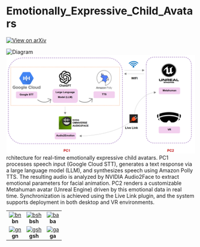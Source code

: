 # Emotionally_Expressive_Child_Avatars

[![View on arXiv](https://img.shields.io/badge/arXiv-2506.13477-red)](https://arxiv.org/abs/2506.13477)


![Diagram](assets/dev-pipeline.png)
![Diagram](assets/arch.png)
rchitecture for real-time emotionally expressive child avatars. PC1 processes speech input (Google Cloud
STT), generates a text response via a large language model (LLM), and synthesizes speech using Amazon Polly TTS.
The resulting audio is analyzed by NVIDIA Audio2Face to extract emotional parameters for facial animation. PC2
renders a customizable Metahuman avatar (Unreal Engine) driven by this emotional data in real time. Synchronization
is achieved using the Live Link plugin, and the system supports deployment in both desktop and VR environments.

<table>
  <tr>
    <td>
      <a href="https://youtu.be/c1kzG0QLAeQ">
        <img src="https://img.youtube.com/vi/c1kzG0QLAeQ/0.jpg" alt="bn" width="200"/>
      </a><br/><center><b>bn</b></center>
    </td>
    <td>
      <a href="https://youtu.be/rLX_293HqQA">
        <img src="https://img.youtube.com/vi/rLX_293HqQA/0.jpg" alt="bsh" width="200"/>
      </a><br/><center><b>bsh</b></center>
    </td>
    <td>
      <a href="https://youtu.be/yDPRW7z9vgA">
        <img src="https://img.youtube.com/vi/yDPRW7z9vgA/0.jpg" alt="ba" width="200"/>
      </a><br/><center><b>ba</b></center>
    </td>
  </tr>
  <tr>
    <td>
      <a href="https://youtu.be/m37s2LGMxEY">
        <img src="https://img.youtube.com/vi/m37s2LGMxEY/0.jpg" alt="gn" width="200"/>
      </a><br/><center><b>gn</b></center>
    </td>
    <td>
      <a href="https://youtu.be/jgnOVcH5GnE">
        <img src="https://img.youtube.com/vi/jgnOVcH5GnE/0.jpg" alt="gsh" width="200"/>
      </a><br/><center><b>gsh</b></center>
    </td>
    <td>
      <a href="https://youtu.be/z71hsrbcL_I">
        <img src="https://img.youtube.com/vi/z71hsrbcL_I/0.jpg" alt="ga" width="200"/>
      </a><br/><center><b>ga</b></center>
    </td>
  </tr>
</table>

